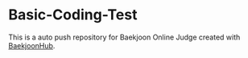 # Basic-Coding-Test 
This is a auto push repository for Baekjoon Online Judge created with [BaekjoonHub](https://github.com/BaekjoonHub/BaekjoonHub).

